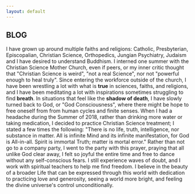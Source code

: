 ```yaml
---
layout: default
---
```


## BLOG
I have grown up around multiple faiths and religions: Catholic, Presbyterian, Episcopalian, Christian Science, Orthopedics, Jungian Psychiatry, Judaism and I have desired to understand Buddhism. I interned one summer with the Christian Science Mother Church, even if peers, or my inner critic thought that 
"Christian Science is weird", "not a real Science", nor not "powerful enough to heal truly". Since entering the workforce outside of the church, I have been wrestling a lot with what is **true** in sciences, faiths, and religions, and I have been meditating a lot with inspirations sometimes struggling to find **breath**. In situations that feel like the **shadow of death**, I have slowly turned back to God, or "God Consciousness", where there might be hope to free oneself from from human cycles and finite senses. When I had a headache during the Summer of 2018, rather than drinking more water or taking medication, I decided to practice Christian Science treatment; I stated a few times the following: "There is no life, truth, intelligence, nor substance in matter. All is infinite Mind and its infinite manifestation, for God is All-in-all. Spirit is immortal Truth; matter is mortal error." Rather than not go to a company party, I went to the party with this prayer, praying that all unlike God clear away, I felt so joyful the entire time and free to dance without any self-conscious fears. I still experience waves of doubt, and I work with spiritual teachers to help me find freedom. I believe in the beauty of a broader Life that can be expressed through this world with dedication to practicing love and generosity, seeing a world more bright, and feeling the divine universe's control unconditionally.


<br>

